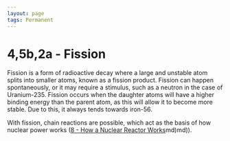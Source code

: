 ```yaml
---
layout: page
tags: Permanent 
---
```


# 4,5b,2a - Fission

Fission is a form of radioactive decay where a large and unstable atom splits into smaller atoms, known as a fission product. Fission can happen spontaneously, or it may require a stimulus, such as a neutron in the case of Uranium-235. Fission occurs when the daughter atoms will have a higher binding energy than the parent atom, as this will allow it to become more stable. Due to this, it always tends towards iron-56.

With fission, chain reactions are possible, which act as the basis of how nuclear power works ([8 - How a Nuclear Reactor Works](8%20-%20How%20a%20Nuclear%20Reactor%20Works.md)md)md)).